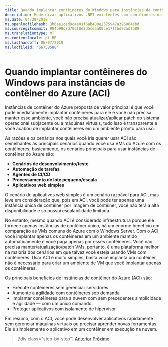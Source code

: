 ```yaml
---
title: Quando implantar contêineres do Windows para instâncias de contêiner do Azure (ACI)
description: Modernizar aplicativos .NET existentes com contêineres do Windows e de nuvem do Azure | Quando implantar contêineres do Windows para instâncias de contêiner do Azure (ACI)
ms.date: 04/29/2018
ms.openlocfilehash: 3b6ae1ced9c4e01f5ab400e2575947a396064ebd
ms.sourcegitcommit: 904b98d8d706f0e2d5ceaa00ce17ffbd92adfb88
ms.translationtype: MT
ms.contentlocale: pt-BR
ms.lasthandoff: 06/07/2019
ms.locfileid: "66758588"
---
```

# <a name="when-to-deploy-windows-containers-to-azure-container-instances-aci"></a>Quando implantar contêineres do Windows para instâncias de contêiner do Azure (ACI)

Instâncias de contêiner do Azure proposta de valor principal é que você pode imediatamente implantar contêineres para ele e você não precisa manter esse ambiente, você não precisa atualizar/aplicar patch do sistema operacional subjacente ou a máquinas virtuais, tudo isso é transparente e você acabou de implantar contêineres em um ambiente pronto para uso.

As razões e os cenários nos quais você iria querer usar ACI são semelhantes às principais cenários quando você usa VMs do Azure com os contêineres, basicamente, os cenários principais para usar instâncias de contêiner do Azure são:

- **Cenários de desenvolvimento/teste**
- **Automação de tarefas**
- **Agentes de CI/CD**
- **Processamento de lote pequeno/escala**
- **Aplicativos web simples**

O cenário de aplicativos web simples é um cenário razoável para ACI, mas leve em consideração que, pois em ACI, você pode ter apenas uma instância única de contêiner por imagem de contêiner, você não terá a alta disponibilidade e só possui escalabilidade limitada.

No entanto, mesmo quando ACI é considerado infraestrutura porque ele fornece apenas instâncias de contêiner único, há um enorme benefício em comparação às VMs comuns do Azure com o Windows Server. Com o ACI, você implantar apenas os contêineres em um ambiente mantido automaticamente e você paga apenas por esses contêineres. Você não precisa manter/atualização/patch VMs, portanto, é uma plataforma melhor na maioria dos cenários em que talvez você esteja usando VMs com contêineres. Usar ACI é muito simples, basta você implanta um contêiner, não é necessário para criar um ambiente de VM que você implantar apenas os contêineres.

Os principais benefícios de instâncias de contêiner do Azure (ACI) são:

- Execute contêineres sem gerenciar servidores
- Aumente a agilidade com contêineres sob demanda
- Implantar contêineres para a nuvem com sem precedentes simplicidade e agilidade — com um único comando.
- Proteger aplicativos com isolamento de hipervisor

Em resumo, com o ACI, você pode desenvolver aplicativos rapidamente sem gerenciar máquinas virtuais ou precisar aprender novas ferramentas. Ele é simplesmente o aplicativo em um contêiner em execução na nuvem.

> [!div class="step-by-step"]
> [Anterior](when-to-deploy-windows-containers-to-azure-vms-iaas-cloud.md)
> [Próximo](when-to-deploy-windows-containers-to-azure-container-service-kubernetes.md)

